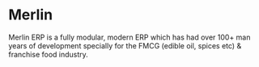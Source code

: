 # Merlin
Merlin ERP is a fully modular, modern ERP which has had over 100+ man years of development specially for the FMCG (edible oil, spices etc) &amp; franchise food industry.
